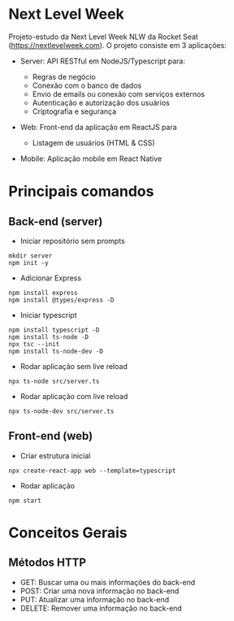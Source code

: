 # Next Level Week
Projeto-estudo da Next Level Week NLW da Rocket Seat (https://nextlevelweek.com).
O projeto consiste em 3 aplicações:

- Server: API RESTful em NodeJS/Typescript para:
  - Regras de negócio
  - Conexão com o banco de dados
  - Envio de emails ou conexão com serviços externos
  - Autenticação e autorização dos usuários
  - Criptografia e segurança

- Web: Front-end da aplicação em ReactJS para
  - Listagem de usuários (HTML & CSS)

- Mobile: Aplicação mobile em React Native

# Principais comandos

## Back-end (server)

- Iniciar repositório sem prompts
```
mkdir server
npm init -y
```

- Adicionar Express
```
npm install express
npm install @types/express -D
```

- Iniciar typescript
```
npm install typescript -D
npm install ts-node -D
npx tsc --init
npm install ts-node-dev -D
```

- Rodar aplicação sem live reload
```
npx ts-node src/server.ts
```

- Rodar aplicação com live reload
```
npx ts-node-dev src/server.ts
```

## Front-end (web)

- Criar estrutura inicial 
```
npx create-react-app web --template=typescript
```

- Rodar aplicação
```
npm start
```

# Conceitos Gerais

## Métodos HTTP
- GET: Buscar uma ou mais informações do back-end
- POST: Criar uma nova informação no back-end
- PUT: Atualizar uma informação no back-end
- DELETE: Remover uma informação no back-end
